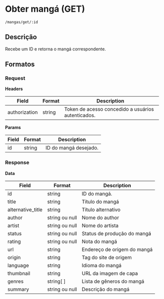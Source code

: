 # Obter mangá (GET)

`/mangas/get/:id` 

## Descrição

Recebe um ID e retorna o mangá correspondente.

## Formatos

### Request

**Headers**

| Field | Format | Description |
|-------|-------|-------------|
|authorization| string | Token de acesso concedido a usuários autenticados. |


**Params**

| Field | Format | Description |
|-------|-------|-------------|
|id| string | ID do mangá desejado. |

### Response

**Data**

| Field | Format | Description |
|-------|-------|-------------|
|id| string | ID do mangá. |
| title | string | Título do mangá |
| alternative_title | string | Título alternativo  |
| author | string ou null | Nome do author |
| artist | string ou null | Nome do artista |
| status | string ou null | Status de produção do mangá|
| rating | string ou null | Nota do mangá |
| url | string | Endereço de origem do mangá |
| origin | string | Tag do site de origem |
| language | string | Idioma do mangá |
| thumbnail | string | URL da imagem de capa |
| genres | string[ ] | Lista de gêneros do mangá |
| summary | string ou null | Descrição do mangá |
